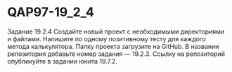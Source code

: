 # QAP97-19_2_4

Задание 19.2.4
Создайте новый проект с необходимыми директориями и файлами.
Напишите по одному позитивному тесту для каждого метода калькулятора.
Папку проекта загрузите на GitHub. В названии репозитория добавьте номер задания — 19.2.3.
Ссылку на репозиторий опубликуйте в задании юнита 19.7.2.
